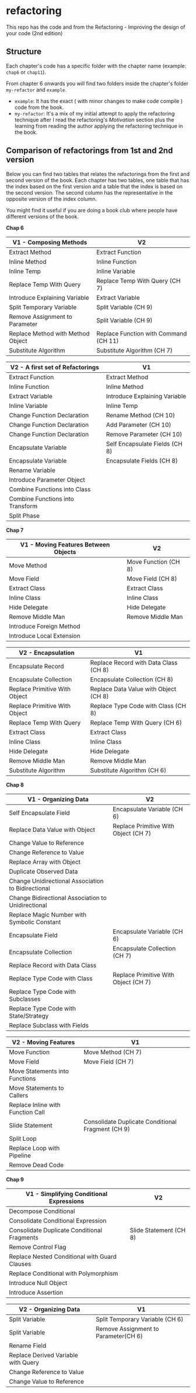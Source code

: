 # refactoring
This repo has the code and from the Refactoring - Improving the design of your code (2nd edition)

## Structure
Each chapter's code has a specific folder with the chapter name (example: `chap6` or `chap11`).

From chapter 6 onwards you will find two folders inside the chapter's folder `my-refactor` and `example`.
- `example`: It has the exact ( with minor changes to make code compile ) code from the book.
- `my-refactor`: It's a mix of my initial attempt to apply the refactoring technique after I read the refactoring's _Motivation_ section plus the learning from reading the author applying the refactoring technique in the book. 

## Comparison of refactorings from 1st and 2nd version
Below you can find two tables that relates the refactorings from the first and second version of the book. Each chapter has two tables, one table that has the index based on the first version and a table that the index is based on the second version. The second column has the representative in the opposite version of the index column.

You might find it useful if you are doing a book club where people have different versions of the book.

**Chap 6**

| V1 - Composing Methods            | V2                                    |
| --------------------------------- | ------------------------------------- |
| Extract Method                    | Extract Function                      |
| Inline Method                     | Inline Function                       |
| Inline Temp                       | Inline Variable                       |
| Replace Temp With Query           | Replace Temp With Query (CH 7)        |
| Introduce Explaining Variable     | Extract Variable                      |
| Split Temporary Variable          | Split Variable (CH 9)                 |
| Remove Assignment to Parameter    | Split Variable (CH 9)                 |
| Replace Method with Method Object | Replace Function with Command (CH 11) |
| Substitute Algorithm              | Substitute Algorithm (CH 7)           |

| V2 - A first set of Refactorings  | V1                                    |
| --------------------------------- | ------------------------------------- |
| Extract Function                  | Extract Method                        |
| Inline Function                   | Inline Method                         |
| Extract Variable                  | Introduce Explaining Variable         |
| Inline Variable                   | Inline Temp                           |
| Change Function Declaration       | Rename Method (CH 10)                 |
| Change Function Declaration       | Add Parameter (CH 10)                 |
| Change Function Declaration       | Remove Parameter (CH 10)              |
| Encapsulate Variable              | Self Encapsulate Fields (CH 8)        |
| Encapsulate Variable              | Encapsulate Fields (CH 8)             |
| Rename Variable                   |                                       |
| Introduce Parameter Object        |                                       |
| Combine Functions into Class      |                                       |
| Combine Functions into Transform  |                                       |
| Split Phase                       |                                       |

**Chap 7**

| V1 - Moving Features Between Objects | V2                            |
| ------------------------------------ | ----------------------------- |
| Move Method                          | Move Function (CH 8)          |
| Move Field                           | Move Field (CH 8)             |
| Extract Class                        | Extract Class                 |
| Inline Class                         | Inline Class                  |
| Hide Delegate                        | Hide Delegate                 |
| Remove Middle Man                    | Remove Middle Man             |
| Introduce Foreign Method             |                               |
| Introduce Local Extension            |                               |

| V2 - Encapsulation            | V1                                    |
| ----------------------------- | ------------------------------------- |
| Encapsulate Record            | Replace Record with Data Class (CH 8) |
| Encapsulate Collection        | Encapsulate Collection (CH 8)         |
| Replace Primitive With Object | Replace Data Value with Object (CH 8) |
| Replace Primitive With Object | Replace Type Code with Class (CH 8)   |
| Replace Temp With Query       | Replace Temp With Query (CH 6)        |
| Extract Class                 | Extract Class                         |
| Inline Class                  | Inline Class                          |
| Hide Delegate                 | Hide Delegate                         |
| Remove Middle Man             | Remove Middle Man                     |
| Substitute Algorithm          | Substitute Algorithm (CH 6)           |

**Chap 8**

| V1 - Organizing Data                               | V2                                   |
| -------------------------------------------------- | ------------------------------------ |
| Self Encapsulate Field                             | Encapsulate Variable (CH 6)          |
| Replace Data Value with Object                     | Replace Primitive With Object (CH 7) |
| Change Value to Reference                          |                                      |
| Change Reference to Value                          |                                      |
| Replace Array with Object                          |                                      |
| Duplicate Observed Data                            |                                      |
| Change Unidirectional Association to Bidirectional |                                      |
| Change Bidirectional Association to Unidirectional |                                      |
| Replace Magic Number with Symbolic Constant        |                                      |
| Encapsulate Field                                  | Encapsulate Variable (CH 6)          |
| Encapsulate Collection                             | Encapsulate Collection (CH 7)        |
| Replace Record with Data Class                     |                                      |
| Replace Type Code with Class                       | Replace Primitive With Object (CH 7) |
| Replace Type Code with Subclasses                  |                                      |
| Replace Type Code with State/Strategy              |                                      |
| Replace Subclass with Fields                       |                                      |

| V2 - Moving Features              | V1                                                |
| --------------------------------- | ------------------------------------------------- |
| Move Function                     | Move Method (CH 7)                                |
| Move Field                        | Move Field (CH 7)                                 |
| Move Statements into Functions    |                                                   |
| Move Statements to Callers        |                                                   |
| Replace Inline with Function Call |                                                   |
| Slide Statement                   | Consolidate Duplicate Conditional Fragment (CH 9) |
| Split Loop                        |                                                   |
| Replace Loop with Pipeline        |                                                   |
| Remove Dead Code                  |                                                   |

**Chap 9**

| V1 - Simplifying Conditional Expressions      | V2                                   |
| --------------------------------------------- | ------------------------------------ |
| Decompose Conditional                         |                                      |
| Consolidate Conditional Expression            |                                      |
| Consolidate Duplicate Conditional Fragments   | Slide Statement (CH 8)               |
| Remove Control Flag                           |                                      |
| Replace Nested Conditional with Guard Clauses |                                      |
| Replace Conditional with Polymorphism         |                                      |
| Introduce Null Object                         |                                      |
| Introduce Assertion                           |                                      |

| V2 - Organizing Data                | V1                                                |
| ----------------------------------- | ------------------------------------------------- |
| Split Variable                      | Split Temporary Variable (CH 6)                   |
| Split Variable                      | Remove Assignment to Parameter(CH 6)              |
| Rename Field                        |                                                   |
| Replace Derived Variable with Query |                                                   |
| Change Reference to Value           |                                                   |
| Change Value to Reference           |                                                   |